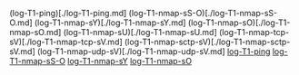 (log-T1-ping)[./log-T1-ping.md]
(log-T1-nmap-sS-O)[./log-T1-nmap-sS-O.md]
(log-T1-nmap-sY)[./log-T1-nmap-sY.md]
(log-T1-nmap-sO)[./log-T1-nmap-sO.md]
(log-T1-nmap-sU)[./log-T1-nmap-sU.md]
(log-T1-nmap-tcp-sV)[./log-T1-nmap-tcp-sV.md]
(log-T1-nmap-sctp-sV)[./log-T1-nmap-sctp-sV.md]
(log-T1-nmap-udp-sV)[./log-T1-nmap-udp-sV.md]
[log-T1-ping](./log-T1-ping.md)
[log-T1-nmap-sS-O](./log-T1-nmap-sS-O.md)
[log-T1-nmap-sY](./log-T1-nmap-sY.md)
[log-T1-nmap-sO](./log-T1-nmap-sO.md)
